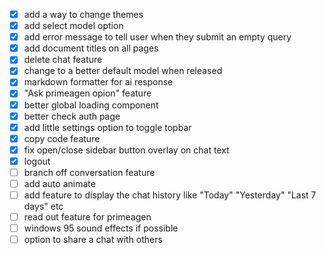 - [x] add a way to change themes
- [x] add select model option
- [x] add error message to tell user when they submit an empty query
- [x] add document titles on all pages
- [x] delete chat feature
- [x] change to a better default model when released
- [x] markdown formatter for ai response
- [x] "Ask primeagen opion" feature
- [x] better global loading component
- [x] better check auth page
- [x] add little settings option to toggle topbar
- [x] copy code feature
- [x] fix open/close sidebar button overlay on chat text
- [x] logout
- [ ] branch off conversation feature
- [ ] add auto animate
- [ ] add feature to display the chat history like "Today" "Yesterday" "Last 7 days" etc
- [ ] read out feature for primeagen
- [ ] windows 95 sound effects if possible
- [ ] option to share a chat with others
